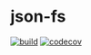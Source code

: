 # json-fs

[![build](https://ci.appveyor.com/api/projects/status/useeb81vu18k0irv/branch/master?svg=true)](https://ci.appveyor.com/project/ptcoda/json-fs)
[![codecov](https://codecov.io/gh/ptcoda/json-fs/branch/master/graph/badge.svg)](https://codecov.io/gh/ptcoda/json-fs)
